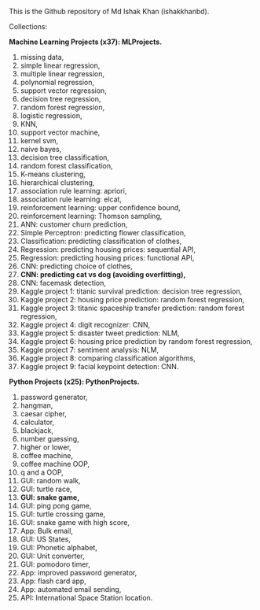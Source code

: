 This is the Github repository of Md Ishak Khan (ishakkhanbd). 

Collections:

**Machine Learning Projects (x37): MLProjects.**

1. missing data,
2. simple linear regression,
3. multiple linear regression,
4. polynomial regression,
5. support vector regression,
6. decision tree regression,
7. random forest regression,
8. logistic regression,
9. KNN,
10. support vector machine,
11. kernel svm,
12. naive bayes,
13. decision tree classification,
14. random forest classification,
15. K-means clustering,
16. hierarchical clustering,
17. association rule learning: apriori,
18. association rule learning: elcat,
19. reinforcement learning: upper confidence bound,
20. reinforcement learning: Thomson sampling,
21. ANN: customer churn prediction,
22. Simple Perceptron: predicting flower classification,
23. Classification: predicting classification of clothes,
24. Regression: predicting housing prices: sequential API,
25. Regression: predicting housing prices: functional API,
26. CNN: predicting choice of clothes,
27. **CNN: predicting cat vs dog (avoiding overfitting),**
28. CNN: facemask detection,
29. Kaggle project 1: titanic survival prediction: decision tree regression,
30. Kaggle project 2: housing price prediction: random forest regression,
31. Kaggle project 3: titanic spaceship transfer prediction: random forest regression,
32. Kaggle project 4: digit recognizer: CNN,
33. Kaggle project 5: disaster tweet prediction: NLM,
34. Kaggle project 6: housing price prediction by random forest regression,
35. Kaggle project 7: sentiment analysis: NLM,
36. Kaggle project 8: comparing classification algorithms,
37. Kaggle project 9: facial keypoint detection: CNN. 



**Python Projects (x25): PythonProjects.**

1. password generator,
2. hangman,
3. caesar cipher,
4. calculator,
5. blackjack,
6. number guessing,
7. higher or lower,
8. coffee machine,
9. coffee machine OOP,
10. q and a OOP,
11. GUI: random walk,
12. GUI: turtle race,
13. **GUI: snake game,**
14. GUI: ping pong game,
15. GUI: turtle crossing game,
16. GUI: snake game with high score,
17. App: Bulk email,
18. GUI: US States,
19. GUI: Phonetic alphabet,
20. GUI: Unit converter,
21. GUI: pomodoro timer,
22. App: improved password generator,
23. App: flash card app,
24. App: automated email sending,
25. API: International Space Station location.
   




